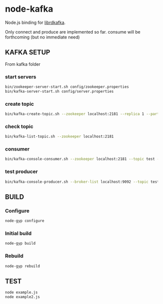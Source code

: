 # node-kafka

Node.js binding for [librdkafka](https://github.com/edenhill/librdkafka).

Only connect and produce are implemented so far.  consume will be forthcoming (but no immediate need)

## KAFKA SETUP
From kafka folder

### start servers
```bash
bin/zookeeper-server-start.sh config/zookeeper.properties
bin/kafka-server-start.sh config/server.properties
```
### create topic
```bash
bin/kafka-create-topic.sh --zookeeper localhost:2181 --replica 1 --partition 1 --topic test
```
### check topic
```bash
bin/kafka-list-topic.sh --zookeeper localhost:2181
```
### consumer
```bash
bin/kafka-console-consumer.sh --zookeeper localhost:2181 --topic test --from-beginning
```
### test producer
```bash
bin/kafka-console-producer.sh --broker-list localhost:9092 --topic test
```

## BUILD
### Configure
```bash
node-gyp configure
```

### Initial build
```bash
node-gyp build
```

### Rebuild
```bash
node-gyp rebuild
```

## TEST
```bash
node example.js
node example2.js
```